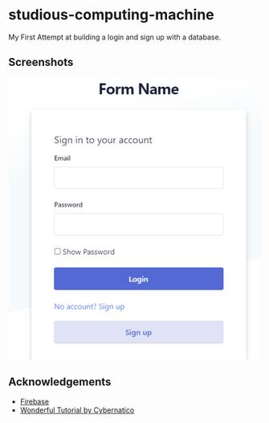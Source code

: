 
# studious-computing-machine

My First Attempt at building a login and sign up with a database.


## Screenshots

![App Screenshot](/screenshot.png)


## Acknowledgements

 - [Firebase](https://firebase.google.com/)
 - [Wonderful Tutorial by Cybernatico](https://www.youtube.com/watch?v=2yaNddRmlJA)




